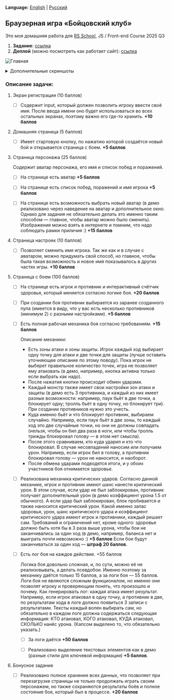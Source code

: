 **Language:** [English](README_en.md) | [Русский](README.md)

## Браузерная игра «Бойцовский клуб»
Это моя домашняя работа для [RS School](https://rs.school/), JS / Front-end Course 2025 Q3

1. **Задание**: [ссылка](https://github.com/rolling-scopes-school/tasks/blob/master/tasks/notFightClub/README.md)
2. **Деплой** (можно посмотреть как работает сайт): [ссылка](https://thefoxtale.github.io/portfolio/)

![Главная](assets/screenshots/main.jpg)

<details>
<summary>Дополнительные скриншоты</summary>

![Средний](assets/screenshots/medium.jpg)
![Маленький](assets/screenshots/small.jpg)
</details>

### Описание задачи:

1. Экран регистрации (10 баллов)
   - [ ] Содержит input, который должен позволить игроку ввести своё имя. После ввода имени оно будет использоваться во всех остальных экранах, поэтому важно его где-то хранить. <b>+10 баллов</b>


2. Домашняя страница (5 баллов)
   - [ ] Имеет стартовую кнопку, по нажатию которой создаётся новый бой и открывается страница с боем. <b>+5 баллов</b>


3. Страница персонажа (25 баллов)

   Содержит аватар персонажа, его имя и список побед и поражений.
   - [ ] На странице есть аватар <b>+5 баллов</b>
   - [ ] На странице есть список побед, поражений и имя игрока <b>+5 баллов</b>
   - [ ] На странице есть возможность выбрать новый аватар (в демо реализовано через наведение на аватар и дополнительное окно. Однако для задания не обязательно делать это именно таким способом — главное, чтобы аватар можно было сменить). Изображения можно взять в интернете и помним, что надо соблюдать рамки приличия :) <b>+15 баллов</b>


4. Страница настроек (10 баллов)
   - [ ] Позволяет сменить имя игрока. Так же как и в случае с аватаром, можно придумать свой способ, но главное, чтобы была такая возможность и новое имя показывалось в других частях игры. <b>+10 баллов</b>


5. Страница с боем (100 баллов)
   - [ ] На странице есть игрок и противник и интерактивный счётчик здоровья, который меняется согласно логике боя. <b>+20 баллов</b>
   - [ ] При создании боя противник выбирается из заранее созданного пула (имеется в виду, что у вас есть несколько противников (минимум 2) с разными настройками). <b>+5 баллов</b>
   - [ ] Есть полная рабочая механика боя согласно требованиям. <b>+15 баллов</b>
   
       Описание механики:
      - Есть зоны атаки и зоны защиты. Игрок каждый ход выбирает одну точку для атаки и две точки для защиты (лучше оставить уточняющее описание по этому поводу). Пока игрок не выберет правильное количество точек, игра не позволяет ему атаковать (в демо, например, кнопка активна только если выбрать как надо).
      - После нажатия кнопки происходит обмен ударами.
      - Каждый монстр также имеет свои настройки зон атаки и защиты (в демо есть 3 противника, и каждый из них имеет разные возможности: например, паук бьёт в две точки, а блокирует одну; тролль бьёт в одну точку, но блокирует три). При создании противников нужно это учесть.
      - Куда именно бьёт и что блокирует противник, выбираем случайно. Например, если паук бьёт в две зоны, то каждый ход это две случайные точки, но они не должны совпадать (нельзя, чтобы он бил два раза в ноги, или чтобы тролль трижды блокировал голову — в этом нет смысла).
      - После этого сравниваем, кто куда ударил и кто что блокировал. В случае несовпадений наносим или получаем урон. Например, если игрок бил в голову, а противник блокировал голову — урон не наносится, и наоборот.
      - После обмена ударами подводятся итоги, и у обоих участников боя отнимается здоровье.

   - [ ] Реализована механика критических ударов. Согласно данной механике, игрок и противник имеют шанс нанести критический урон. В этом случае, если удар не был заблокирован, противник получает дополнительный урон (в демо коэффициент урона 1.5 от обычного). А если удар был заблокирован, блок пробивается и также наносится критический урон. Какой именно запас здоровья, урон, шанс критического удара и коэффициент критического удара имеют игрок и противники, каждый решает сам. Требований и ограничений нет, кроме одного: здоровье должно быть хотя бы в 3 раза выше урона, чтобы бои не заканчивались за один ход (в демо, например, баланса нет и выиграть почти невозможно :) <b>+5 баллов</b> Если бои будут заканчиваться за один ход — <b>штраф 20 баллов</b>.

   - [ ] Есть лог боя на каждое действие. +55 баллов
          
      Логика боя довольно сложная, и, по сути, можно её не реализовывать, а делать псевдобои. Именно поэтому за механику даётся только 15 баллов, а за логи боя — 55 баллов. Логи боя не являются сложным функционалом, но именно они позволят игроку и проверяющим понять, что произошло и почему. Как генерировать лог: каждая атака имеет результат. Например, если игрок атаковал в одну точку, а противник в две, по результатам хода в логе должно появиться 3 записи с результатами. Тексты каждый волен выбирать сам, но обязательно в каждом логе должна содержаться следующая информация: КТО атаковал, КОГО атаковал, КУДА атаковал, СКОЛЬКО нанёс урона. (Капсом выделено то, что обязательно указать.)
     - [ ] За логи даётся <b>+50 баллов</b>
     - [ ] Реализовано выделение текстовых элементов как в демо (разные стили для ключевой информации) <b>+5 баллов</b>.


6. Бонусное задание
   - [ ] Реализовано полное хранение всех данных, что позволяет при перезагрузке страницы не только продолжать играть своим персонажем, но также сохраняются результаты боёв и полное состояние боя, который был в процессе. <b>+20 баллов</b>

